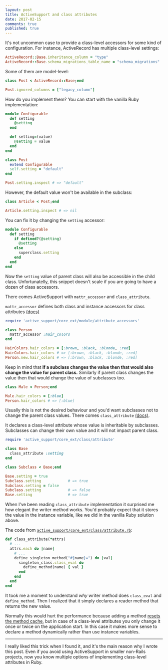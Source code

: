```yaml
---
layout: post
title: ActiveSupport and class attributes
date: 2017-02-15
comments: true
published: true
---
```


It's not uncommon case to provide a class-level accessors for some kind of configuration.
For instance, ActiveRecord has multiple class-level settings:

```ruby
ActiveRecord::Base.inheritance_column = "type"
ActiveRecord::Base.schema_migrations_table_name = "schema_migrations"
```

Some of them are model-level:

```ruby
class Post < ActiveRecord::Base;end

Post.ignored_columns = ["legacy_column"]
```

How do you implement them?
You can start with the vanilla Ruby implementation:

```ruby
module Configurable
  def setting
    @setting
  end

  def setting=(value)
    @setting = value
  end
end

class Post
  extend Configurable
  self.setting = "default"
end

Post.setting.inspect # => "default"
```

However, the default value won't be available in the subclass:

```ruby
class Article < Post;end

Article.setting.inspect # => nil
```

You can fix it by changing the `setting` accessor:

```ruby
module Configurable
  def setting
    if defined?(@setting)
      @setting
    else
      superclass.setting
    end
  end
end
```

Now the `setting` value of parent class will also be accessible in the child class.
Unfortunatelly, this snippet doesn't scale if you are going to have a dozen of class accessors.

There comes ActiveSupport with `mattr_accessor` and `class_attribute`.

`mattr_accessor` defines both class and instance accessors for class attributes [(docs)](http://api.rubyonrails.org/classes/Module.html#method-i-mattr_accessor)

```ruby
require 'active_support/core_ext/module/attribute_accessors'

class Person
  mattr_accessor :hair_colors
end

HairColors.hair_colors = [:brown, :black, :blonde, :red]
HairColors.hair_colors # => [:brown, :black, :blonde, :red]
Person.new.hair_colors # => [:brown, :black, :blonde, :red]
```

Keep in mind that **if a subclass changes the value then that would also change the value for parent class.**
Similarly if parent class changes the value then that would change the value of subclasses too.

```ruby
class Male < Person;end

Male.hair_colors = [:blue]
Person.hair_colors # => [:blue]
```

Usually this is not the desired behaviour and you'd want subclasses not to change the parent class values.
There comes `class_attribute` [(docs)](http://api.rubyonrails.org/classes/Class.html#method-i-class_attribute).

It declares a class-level attribute whose value is inheritable by subclasses.
Subclasses can change their own value and it will not impact parent class.

```ruby
require 'active_support/core_ext/class/attribute'

class Base
  class_attribute :setting
end

class Subclass < Base;end

Base.setting = true
Subclass.setting            # => true
Subclass.setting = false
Subclass.setting            # => false
Base.setting                # => true
```

When I've been reading `class_attribute` implementation it surprised me how elegant the writer method works.
You'd probably expect that it stores the value in the instance variable, like we did in the vanilla Ruby solution above.

The code from [`active_support/core_ext/class/attribute.rb`](https://github.com/rails/rails/blob/94ca3e0a571dba0fe41ca18d61634c5f3aa11209/activesupport/lib/active_support/core_ext/class/attribute.rb#L87-L91):

```ruby
def class_attribute(*attrs)
  # ...
  attrs.each do |name|
    # ...
    define_singleton_method("#{name}=") do |val|
      singleton_class.class_eval do
        define_method(name) { val }
      end
    end
  end
end
```

It took me a moment to understand *why* writer method does `class_eval` and `define_method`.
Then I realized that it simply declares a reader method that returns the new value.

Normally this would hurt the performance because adding a method [resets the method cache](tmm1.net/ruby21-method-cache/),
but in case of a class-level attributes you only change it once or twice on the application start.
In this case it makes more sense to declare a method dynamically rather than use instance variables.

***

I really liked this trick when I found it, and it's the main reason why I wrote this post.
Even if you avoid using ActiveSupport in smaller non-Rails projects, now you know
multiple options of implementing class-level attributes in Ruby.
